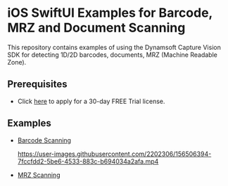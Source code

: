 # iOS SwiftUI Examples for Barcode, MRZ and Document Scanning
This repository contains examples of using the Dynamsoft Capture Vision SDK for detecting 1D/2D barcodes, documents, MRZ (Machine Readable Zone).

## Prerequisites
- Click [here](https://www.dynamsoft.com/customer/license/trialLicense/?product=dcv&package=cross-platform) to apply for a 30-day FREE Trial license.

## Examples
- [Barcode Scanning](./examples/barcode/)
    
    https://user-images.githubusercontent.com/2202306/156506394-7fccfdd2-5be6-4533-883c-b694034a2afa.mp4

- [MRZ Scanning](./examples/mrz/)
